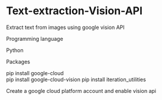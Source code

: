 # Text-extraction-Vision-API
Extract text from images using google vision API

Programming language 

Python

Packages 

pip install google-cloud    
pip install google-cloud-vision
pip install iteration_utilities

Create a google cloud platform account and enable vision api 

